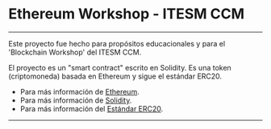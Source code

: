 # Ethereum Workshop - ITESM CCM
---
Este proyecto fue hecho para propósitos educacionales y para el 'Blockchain Workshop' del
ITESM CCM.

El proyecto es un "smart contract" escrito en Solidity. Es una token (criptomoneda) basada en Ethereum y sigue el estándar ERC20.

- Para más información de [Ethereum](https://www.ethereum.org/).
- Para más información de [Solidity](https://solidity.readthedocs.io/en/develop/).
- Para más información del [Estándar ERC20](https://github.com/ethereum/EIPs/blob/master/EIPS/eip-20.md).

---

